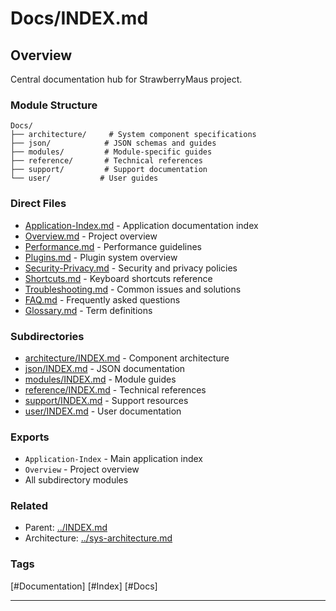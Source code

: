 # Docs/INDEX.md

## Overview

Central documentation hub for StrawberryMaus project.

### Module Structure

```text
Docs/
├── architecture/     # System component specifications
├── json/            # JSON schemas and guides
├── modules/         # Module-specific guides
├── reference/       # Technical references
├── support/         # Support documentation
└── user/           # User guides
```

### Direct Files

- [Application-Index.md](./Application-Index.md) - Application documentation index
- [Overview.md](./Overview.md) - Project overview
- [Performance.md](./Performance.md) - Performance guidelines
- [Plugins.md](./Plugins.md) - Plugin system overview
- [Security-Privacy.md](./Security-Privacy.md) - Security and privacy policies
- [Shortcuts.md](./Shortcuts.md) - Keyboard shortcuts reference
- [Troubleshooting.md](./Troubleshooting.md) - Common issues and solutions
- [FAQ.md](./FAQ.md) - Frequently asked questions
- [Glossary.md](./Glossary.md) - Term definitions

### Subdirectories

- [architecture/INDEX.md](./architecture/INDEX.md) - Component architecture
- [json/INDEX.md](./json/INDEX.md) - JSON documentation
- [modules/INDEX.md](./modules/INDEX.md) - Module guides
- [reference/INDEX.md](./reference/INDEX.md) - Technical references
- [support/INDEX.md](./support/INDEX.md) - Support resources
- [user/INDEX.md](./user/INDEX.md) - User documentation

### Exports

- `Application-Index` - Main application index
- `Overview` - Project overview
- All subdirectory modules

### Related

- Parent: [../INDEX.md](../INDEX.md)
- Architecture: [../sys-architecture.md](../sys-architecture.md)

### Tags

[#Documentation] [#Index] [#Docs]

---
